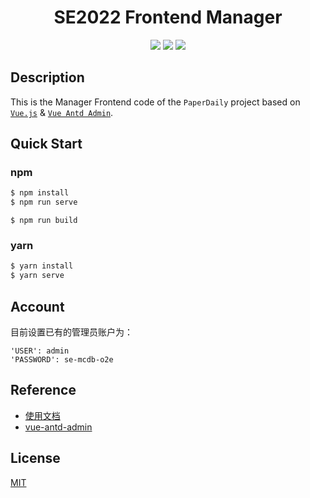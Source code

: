 <h1 align="center">SE2022 Frontend Manager</h1>

<div align="center">

[![](https://img.shields.io/badge/frontend-Vue.js-7B8ED0)](https://vuejs.org/) [![](https://img.shields.io/badge/UI-Vue%20Antd%20Admin-5DA1F8)](https://github.com/iczer/vue-antd-admin) [![](https://img.shields.io/badge/license-MIT-9cf)](./LICENSE)
</div>


## Description

This is the Manager Frontend code of the `PaperDaily` project based on [`Vue.js`](https://vuejs.org) & [`Vue Antd Admin`](https://github.com/iczer/vue-antd-admin).

## Quick Start

### npm

```bash
$ npm install
$ npm run serve
```

```
$ npm run build
```

### yarn

```bash
$ yarn install
$ yarn serve
```

## Account

目前设置已有的管理员账户为：

```
'USER': admin
'PASSWORD': se-mcdb-o2e
```

## Reference

- [使用文档](https://iczer.gitee.io/vue-antd-admin-docs)
- [vue-antd-admin](https://github.com/iczer/vue-antd-admin)

## License

[MIT](./LICENSE)


